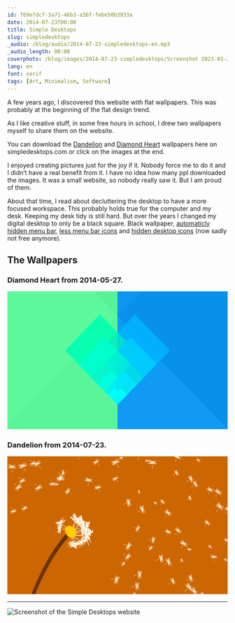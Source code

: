 ```yaml
---
id: f69e7dc7-3a71-46b3-a36f-febe50b3933a
date: 2014-07-23T00:00
title: Simple Desktops
slug: simpledesktops
_audio: /blog/audio/2014-07-23-simpledesktops-en.mp3
_audio_length: 00:00
coverphoto: /blog/images/2014-07-23-simpledesktops/Screenshot 2023-03-26 at 20.28.35.png
lang: en
font: serif
tags: [Art, Minimalism, Software]
---
```


A few years ago, I discovered this website with flat wallpapers. This was probably at the beginning of the flat design trend.

As I like creative stuff, in some free hours in school, I drew two wallpapers myself to share them on the website.

You can download the [Dandelion](http://simpledesktops.com/browse/desktops/2014/jul/23/dandelion/) and [Diamond Heart](http://simpledesktops.com/browse/desktops/2014/may/27/diamond-heart/) wallpapers here on simpledesktops.com or click on the images at the end.

I enjoyed creating pictures just for the joy if it. Nobody force me to do it and I didn’t have a real benefit from it. I have no idea how many ppl downloaded the images. It was a small website, so nobody really saw it.
But I am proud of them.

About that time, I read about decluttering the desktop to have a more focused workspace. This probably holds true for the computer and my desk.
Keeping my desk tidy is still hard. But over the years I changed my digital desktop to only be a black square. Black wallpaper, [automaticly hidden menu bar](https://www.wikihow.com/Hide-the-Menu-Bar-on-a-Mac), [less menu bar icons](https://apps.apple.com/us/app/hidden-bar/id1452453066) and [hidden desktop icons](https://apps.apple.com/us/app/hiddenme-free-hide-desktop-icons/id467040476) (now sadly not free anymore).

<!-- [Picture of cluttered desk.] -->

## The Wallpapers

### Diamond Heart from 2014-05-27.

[![Diamantenherz](</blog/images/2014-07-23-simpledesktops/diamantenherz_2880x1800.png>)](</blog/images/2014-07-23-simpledesktops/diamantenherz_2880x1800.png>)

### Dandelion from 2014-07-23.

[![Pusteblume](</blog/images/2014-07-23-simpledesktops/Pusteblume.png>)](</blog/images/2014-07-23-simpledesktops/Pusteblume.png>)

---

![Screenshot of the Simple Desktops website](</blog/images/2014-07-23-simpledesktops/Screenshot 2023-03-26 at 20-27-24 Browse — Simple Desktops.png>)
